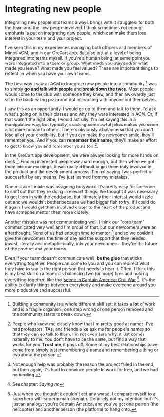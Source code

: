 # Integrating new people

Integrating new people into teams always brings with it struggles:
for both the team and the new people involved. I think sometimes
not enough emphasis is put on integrating new people, which can
make them lose interest in your team and your project. 

I've seen this in my experiences managing both officers and members
of Mines ACM, and in our OreCart app. But also just at a level of
being integrated into teams myself. If you're a human being, at some
point you were integrated into a team or group. What made you stay
and/or what made you leave? What made you feel valued? These are
important things to reflect on when you have your own teams.

The best way I saw at ACM to integrate new people into a community [^ref1]
was to simply **go and talk with people** and **break down the twos**.
Most people would come to the club with someone they knew, and then
awkwardly just sit in the back eating pizza and not interacting
with anyone but themselves.

I saw this as an opportunity: I would go up to them
and talk to them. I'd ask what's going on in their classes and why
they were interested in ACM. Or, if that wasn't the right vibe, I 
would act silly. I'm not saying this in a manipulative
way, but typically, cracking some awful jokes makes you seem a
lot more human to others. There's obviously a balance so that you don't
lose all of your credibility, but if you can make the newcomer smile,
they'll remember you. And if you can **remember their name**, they'll
make an effort to get to know you and remember yours too [^ref2].

In the OreCart app development, we were always looking for more hands 
on deck [^ref3]. Finding interested people was hard enough, but then when
we got them into our meetings, it was really difficult to get them truly
involved in the product and the development process. I'm not saying I was perfect 
or successful by any means. I've just learned from my mistakes.

One mistake I made was assigning busywork. It's pretty easy for someone to sniff
out that they're doing irrelevant things. We thought it was necessary to get
them in with the codebase, but ultimately their interest would fizzle out and
we wouldn't bother because we had bigger fish to fry. If I could do it again, I
would get them involved closer to the heart of the product and have someone mentor
them more closely.

Another mistake was not communicating well. I think our "core team" communicated
very well and I'm proud of that, but our newcomers were an afterthought. None
of us had enough time to mentor [^ref4] and so we couldn't give the newcomers
the time of day and the support that they needed. *Invest*, literally and
metaphorically, into your newcomers. They're the future of the product
and your teams.

Even if your team doesn't communicate well, **be the glue** that sticks
everything together. People can come to you and you can redirect what
they have to say to the right person that needs to hear it. Often,
I think this is my best skill on a team: it's balancing two (or more)
fires and holding everything together, like that [scene in Captain America: Civil War](https://www.youtube.com/watch?v=1ccey7IJLCM) 
[^ref5]. It's the ability to clarify things between everybody and
make everyone around you more productive and successful.


[^ref1]: Building a community is a whole different skill set: it takes a
**lot** of work and is a fragile organism; one step wrong or one person
removed and the community starts to break down.

[^ref2]: People who know me closely know that I'm pretty good at names.
I've had professors, TAs, and friends alike ask me for people's names so
that they can go talk to them. I'm not even sure why, it just comes naturally 
to me. You don't have to be the same, but find a way that works for you.
**Trust me**, it pays off. Some of my best relationships have come from simply
just remembering a name and remembering a thing or two about the person.

[^ref3]: Not enough help was probably the reason the project failed in the
end, but then again, it's hard to convince people to work for free, and we
had no funding.

[^ref4]: See chapter: *Saying no*

[^ref5]: Just when you thought it couldn't get any worse, I compare myself
to a superhero with superhuman strength. Definitely not my intention, but it's
just an analogy: you're Captain America, and you've got one person (the helicopter)
and another person (the platform) to hang onto.
